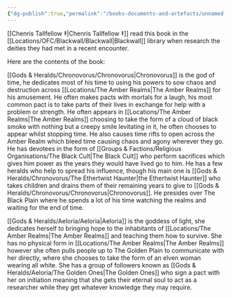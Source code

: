 ```yaml
---
{"dg-publish":true,"permalink":"/books-documents-and-artefacts/unnamed-book-on-the-ashen-pantheon/","updated":"2025-03-01T21:15:08.820+00:00"}
---
```



[[Chenris Tallfellow ‡\|Chenris Tallfellow ‡]] read this book in the [[Locations/OFC/Blackwall/Blackwall\|Blackwall]] library when research the deities they had met in a recent encounter. 

Here are the contents of the book:

[[Gods & Heralds/Chronovorus/Chronovorus\|Chronovorus]] is the god of time, he dedicates most of his time to using his powers to sow chaos and destruction across [[Locations/The Amber Realms\|The Amber Realms]] for his amusement. He often makes pacts with mortals for a laugh, his most common pact is to take parts of their lives in exchange for help with a problem or strength. He often appears in [[Locations/The Amber Realms\|The Amber Realms]] choosing to take the form of a cloud of black smoke with nothing but a creepy smile levitating in it, he often chooses to appear whilst stopping time. He also causes time rifts to open across the Amber Realm which bleed time causing chaos and agony wherever they go. He has devotees in the form of [[Groups & Factions/Religious Organisations/The Black Cult\|The Black Cult]] who perform sacrifices which gives him power as the years they would have lived go to him. He has a few heralds who help to spread his influence, though his main one is [[Gods & Heralds/Chronovorus/The Ethertwist Haunter\|the Ethertwist Haunter]] who takes children and drains them of their remaining years to give to [[Gods & Heralds/Chronovorus/Chronovorus\|Chronovorus]]. He presides over The Black Plain where he spends a lot of his time watching the realms and waiting for the end of time.

[[Gods & Heralds/Aeloria/Aeloria\|Aeloria]] is the goddess of light, she dedicates herself to bringing hope to the inhabitants of [[Locations/The Amber Realms\|The Amber Realms]] and teaching them how to survive. She has no physical form in [[Locations/The Amber Realms\|The Amber Realms]] however she often pulls people up to The Golden Plain to communicate with her directly, where she chooses to take the form of an elven woman wearing all white. She has a group of followers known as [[Gods & Heralds/Aeloria/The Golden Ones\|The Golden Ones]] who sign a pact with her on initiation meaning that she gets their eternal soul to act as a researcher while they get whatever knowledge they may require.